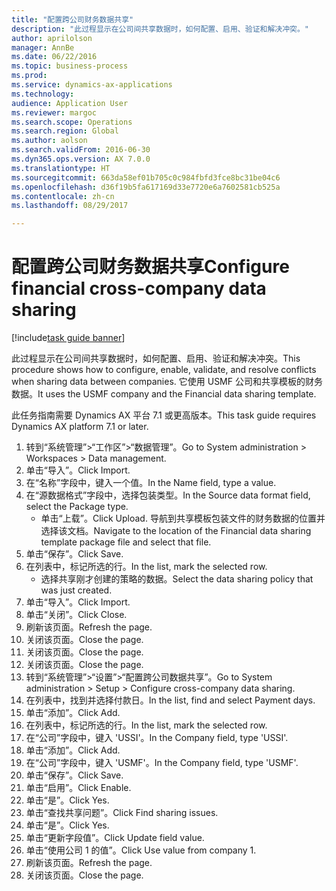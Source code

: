 ```yaml
--- 
title: "配置跨公司财务数据共享"
description: "此过程显示在公司间共享数据时，如何配置、启用、验证和解决冲突。"
author: aprilolson
manager: AnnBe
ms.date: 06/22/2016
ms.topic: business-process
ms.prod: 
ms.service: dynamics-ax-applications
ms.technology: 
audience: Application User
ms.reviewer: margoc
ms.search.scope: Operations
ms.search.region: Global
ms.author: aolson
ms.search.validFrom: 2016-06-30
ms.dyn365.ops.version: AX 7.0.0
ms.translationtype: HT
ms.sourcegitcommit: 663da58ef01b705c0c984fbfd3fce8bc31be04c6
ms.openlocfilehash: d36f19b5fa617169d33e7720e6a7602581cb525a
ms.contentlocale: zh-cn
ms.lasthandoff: 08/29/2017

---
```

# <a name="configure-financial-cross-company-data-sharing"></a><span data-ttu-id="04a57-103">配置跨公司财务数据共享</span><span class="sxs-lookup"><span data-stu-id="04a57-103">Configure financial cross-company data sharing</span></span>

[!include[task guide banner](../../includes/task-guide-banner.md)]

<span data-ttu-id="04a57-104">此过程显示在公司间共享数据时，如何配置、启用、验证和解决冲突。</span><span class="sxs-lookup"><span data-stu-id="04a57-104">This procedure shows how to configure, enable, validate, and resolve conflicts when sharing data between companies.</span></span> <span data-ttu-id="04a57-105">它使用 USMF 公司和共享模板的财务数据。</span><span class="sxs-lookup"><span data-stu-id="04a57-105">It uses the USMF company and the Financial data sharing template.</span></span>



<span data-ttu-id="04a57-106">此任务指南需要 Dynamics AX 平台 7.1 或更高版本。</span><span class="sxs-lookup"><span data-stu-id="04a57-106">This task guide requires Dynamics AX platform 7.1 or later.</span></span>

1. <span data-ttu-id="04a57-107">转到“系统管理”>“工作区”>“数据管理”。</span><span class="sxs-lookup"><span data-stu-id="04a57-107">Go to System administration > Workspaces > Data management.</span></span>
2. <span data-ttu-id="04a57-108">单击“导入”。</span><span class="sxs-lookup"><span data-stu-id="04a57-108">Click Import.</span></span>
3. <span data-ttu-id="04a57-109">在“名称”字段中，键入一个值。</span><span class="sxs-lookup"><span data-stu-id="04a57-109">In the Name field, type a value.</span></span>
4. <span data-ttu-id="04a57-110">在“源数据格式”字段中，选择包装类型。</span><span class="sxs-lookup"><span data-stu-id="04a57-110">In the Source data format field, select the Package type.</span></span>
    * <span data-ttu-id="04a57-111">单击“上载”。</span><span class="sxs-lookup"><span data-stu-id="04a57-111">Click Upload.</span></span> <span data-ttu-id="04a57-112">导航到共享模板包装文件的财务数据的位置并选择该文档。</span><span class="sxs-lookup"><span data-stu-id="04a57-112">Navigate to the location of the Financial data sharing template package file and select that file.</span></span>  
5. <span data-ttu-id="04a57-113">单击“保存”。</span><span class="sxs-lookup"><span data-stu-id="04a57-113">Click Save.</span></span>
6. <span data-ttu-id="04a57-114">在列表中，标记所选的行。</span><span class="sxs-lookup"><span data-stu-id="04a57-114">In the list, mark the selected row.</span></span>
    * <span data-ttu-id="04a57-115">选择共享刚才创建的策略的数据。</span><span class="sxs-lookup"><span data-stu-id="04a57-115">Select the data sharing policy that was just created.</span></span>  
7. <span data-ttu-id="04a57-116">单击“导入”。</span><span class="sxs-lookup"><span data-stu-id="04a57-116">Click Import.</span></span>
8. <span data-ttu-id="04a57-117">单击“关闭”。</span><span class="sxs-lookup"><span data-stu-id="04a57-117">Click Close.</span></span>
9. <span data-ttu-id="04a57-118">刷新该页面。</span><span class="sxs-lookup"><span data-stu-id="04a57-118">Refresh the page.</span></span>
10. <span data-ttu-id="04a57-119">关闭该页面。</span><span class="sxs-lookup"><span data-stu-id="04a57-119">Close the page.</span></span>
11. <span data-ttu-id="04a57-120">关闭该页面。</span><span class="sxs-lookup"><span data-stu-id="04a57-120">Close the page.</span></span>
12. <span data-ttu-id="04a57-121">关闭该页面。</span><span class="sxs-lookup"><span data-stu-id="04a57-121">Close the page.</span></span>
13. <span data-ttu-id="04a57-122">转到“系统管理”>“设置”>“配置跨公司数据共享”。</span><span class="sxs-lookup"><span data-stu-id="04a57-122">Go to System administration > Setup > Configure cross-company data sharing.</span></span>
14. <span data-ttu-id="04a57-123">在列表中，找到并选择付款日。</span><span class="sxs-lookup"><span data-stu-id="04a57-123">In the list, find and select Payment days.</span></span>
15. <span data-ttu-id="04a57-124">单击“添加”。</span><span class="sxs-lookup"><span data-stu-id="04a57-124">Click Add.</span></span>
16. <span data-ttu-id="04a57-125">在列表中，标记所选的行。</span><span class="sxs-lookup"><span data-stu-id="04a57-125">In the list, mark the selected row.</span></span>
17. <span data-ttu-id="04a57-126">在“公司”字段中，键入 'USSI'。</span><span class="sxs-lookup"><span data-stu-id="04a57-126">In the Company field, type 'USSI'.</span></span>
18. <span data-ttu-id="04a57-127">单击“添加”。</span><span class="sxs-lookup"><span data-stu-id="04a57-127">Click Add.</span></span>
19. <span data-ttu-id="04a57-128">在“公司”字段中，键入 'USMF'。</span><span class="sxs-lookup"><span data-stu-id="04a57-128">In the Company field, type 'USMF'.</span></span>
20. <span data-ttu-id="04a57-129">单击“保存”。</span><span class="sxs-lookup"><span data-stu-id="04a57-129">Click Save.</span></span>
21. <span data-ttu-id="04a57-130">单击“启用”。</span><span class="sxs-lookup"><span data-stu-id="04a57-130">Click Enable.</span></span>
22. <span data-ttu-id="04a57-131">单击“是”。</span><span class="sxs-lookup"><span data-stu-id="04a57-131">Click Yes.</span></span>
23. <span data-ttu-id="04a57-132">单击“查找共享问题”。</span><span class="sxs-lookup"><span data-stu-id="04a57-132">Click Find sharing issues.</span></span>
24. <span data-ttu-id="04a57-133">单击“是”。</span><span class="sxs-lookup"><span data-stu-id="04a57-133">Click Yes.</span></span>
25. <span data-ttu-id="04a57-134">单击“更新字段值”。</span><span class="sxs-lookup"><span data-stu-id="04a57-134">Click Update field value.</span></span>
26. <span data-ttu-id="04a57-135">单击“使用公司 1 的值”。</span><span class="sxs-lookup"><span data-stu-id="04a57-135">Click Use value from company 1.</span></span>
27. <span data-ttu-id="04a57-136">刷新该页面。</span><span class="sxs-lookup"><span data-stu-id="04a57-136">Refresh the page.</span></span>
28. <span data-ttu-id="04a57-137">关闭该页面。</span><span class="sxs-lookup"><span data-stu-id="04a57-137">Close the page.</span></span>


